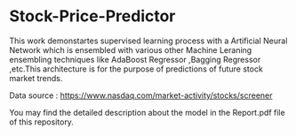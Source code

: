 # Stock-Price-Predictor
This work demonstartes supervised learning process with a Artificial Neural Network which is ensembled with various other Machine Leraning ensembling techniques like AdaBoost Regressor ,Bagging Regressor ,etc.This architecture is for the purpose of predictions of future stock market trends.

Data source : https://www.nasdaq.com/market-activity/stocks/screener

You may find the detailed description about the model in the Report.pdf file  of this repository.
 

